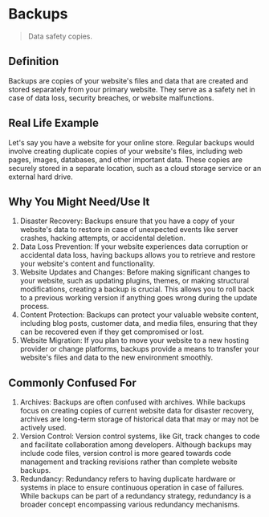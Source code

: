 # Backups

>Data safety copies.

## Definition

Backups are copies of your website's files and data that are created and stored separately from your primary website. They serve as a safety net in case of data loss, security breaches, or website malfunctions.

## Real Life Example

Let's say you have a website for your online store. Regular backups would involve creating duplicate copies of your website's files, including web pages, images, databases, and other important data. These copies are securely stored in a separate location, such as a cloud storage service or an external hard drive.

## Why You Might Need/Use It

1. Disaster Recovery: Backups ensure that you have a copy of your website's data to restore in case of unexpected events like server crashes, hacking attempts, or accidental deletion.
2. Data Loss Prevention: If your website experiences data corruption or accidental data loss, having backups allows you to retrieve and restore your website's content and functionality.
3. Website Updates and Changes: Before making significant changes to your website, such as updating plugins, themes, or making structural modifications, creating a backup is crucial. This allows you to roll back to a previous working version if anything goes wrong during the update process.
4. Content Protection: Backups can protect your valuable website content, including blog posts, customer data, and media files, ensuring that they can be recovered even if they get compromised or lost.
5. Website Migration: If you plan to move your website to a new hosting provider or change platforms, backups provide a means to transfer your website's files and data to the new environment smoothly.

## Commonly Confused For

1. Archives: Backups are often confused with archives. While backups focus on creating copies of current website data for disaster recovery, archives are long-term storage of historical data that may or may not be actively used.
2. Version Control: Version control systems, like Git, track changes to code and facilitate collaboration among developers. Although backups may include code files, version control is more geared towards code management and tracking revisions rather than complete website backups.
3. Redundancy: Redundancy refers to having duplicate hardware or systems in place to ensure continuous operation in case of failures. While backups can be part of a redundancy strategy, redundancy is a broader concept encompassing various redundancy mechanisms.
